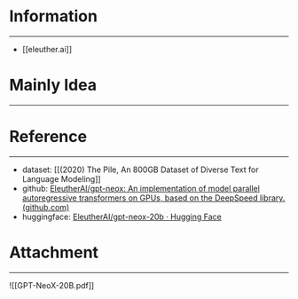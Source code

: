 # Information
---
- [[eleuther.ai]]

# Mainly Idea
---


# Reference
---
- dataset: [[(2020) The Pile, An 800GB Dataset of Diverse Text for Language Modeling]]
- github: [EleutherAI/gpt-neox: An implementation of model parallel autoregressive transformers on GPUs, based on the DeepSpeed library. (github.com)](https://github.com/EleutherAI/gpt-neox)
- huggingface: [EleutherAI/gpt-neox-20b · Hugging Face](https://huggingface.co/EleutherAI/gpt-neox-20b?text=Here+we+have+4+functions%2C+the+function+list+are+%7Bcopy_func%2C+main_func%2C+remove_func%2C+repeat_func%7D.+The+first+function+in+the+list+is+%7Bcopy_func%7D.+What+is+the+last+function%3F+The+last+function+in+the+list+is+%7Bmain_func%7D.+The+answer+is+wrong.+What+is+the+last+function%3F)

# Attachment
---
![[GPT-NeoX-20B.pdf]]